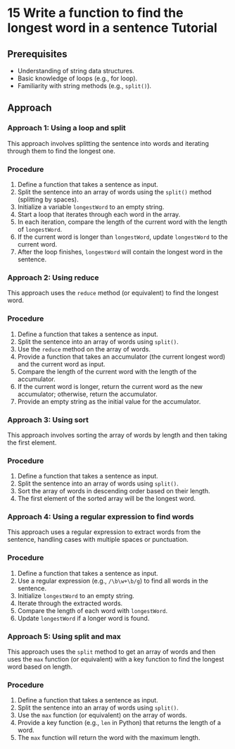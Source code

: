 # 15 Write a function to find the longest word in a sentence Tutorial

## Prerequisites

*   Understanding of string data structures.
*   Basic knowledge of loops (e.g., for loop).
*   Familiarity with string methods (e.g., `split()`).

## Approach

### Approach 1: Using a loop and split

This approach involves splitting the sentence into words and iterating through them to find the longest one.

### Procedure

1. Define a function that takes a sentence as input.
2. Split the sentence into an array of words using the `split()` method (splitting by spaces).
3. Initialize a variable `longestWord` to an empty string.
4. Start a loop that iterates through each word in the array.
5. In each iteration, compare the length of the current word with the length of `longestWord`.
6. If the current word is longer than `longestWord`, update `longestWord` to the current word.
7. After the loop finishes, `longestWord` will contain the longest word in the sentence.

### Approach 2: Using reduce

This approach uses the `reduce` method (or equivalent) to find the longest word.

### Procedure

1. Define a function that takes a sentence as input.
2. Split the sentence into an array of words using `split()`.
3. Use the `reduce` method on the array of words.
4. Provide a function that takes an accumulator (the current longest word) and the current word as input.
5. Compare the length of the current word with the length of the accumulator.
6. If the current word is longer, return the current word as the new accumulator; otherwise, return the accumulator.
7. Provide an empty string as the initial value for the accumulator.

### Approach 3: Using sort

This approach involves sorting the array of words by length and then taking the first element.

### Procedure

1. Define a function that takes a sentence as input.
2. Split the sentence into an array of words using `split()`.
3. Sort the array of words in descending order based on their length.
4. The first element of the sorted array will be the longest word.

### Approach 4: Using a regular expression to find words

This approach uses a regular expression to extract words from the sentence, handling cases with multiple spaces or punctuation.

### Procedure

1. Define a function that takes a sentence as input.
2. Use a regular expression (e.g., `/\b\w+\b/g`) to find all words in the sentence.
3. Initialize `longestWord` to an empty string.
4. Iterate through the extracted words.
5. Compare the length of each word with `longestWord`.
6. Update `longestWord` if a longer word is found.

### Approach 5: Using split and max

This approach uses the `split` method to get an array of words and then uses the `max` function (or equivalent) with a key function to find the longest word based on length.

### Procedure

1. Define a function that takes a sentence as input.
2. Split the sentence into an array of words using `split()`.
3. Use the `max` function (or equivalent) on the array of words.
4. Provide a key function (e.g., `len` in Python) that returns the length of a word.
5. The `max` function will return the word with the maximum length.
